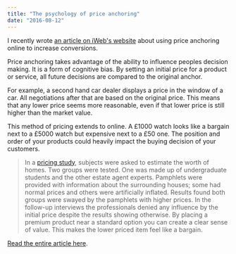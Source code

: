 ```yaml
---
title: "The psychology of price anchoring"
date: "2016-08-12"
---
```


I recently wrote [an article on iWeb's website](https://www.iweb.co.uk/2016/08/price-anchoring-can-help-increase-conversions/) about using price anchoring online to increase conversions.

Price anchoring takes advantage of the ability to influence peoples decision making. It is a form of cognitive bias. By setting an initial price for a product or service, all future decisions are compared to the original anchor.

For example, a second hand car dealer displays a price in the window of a car. All negotiations after that are based on the original price. This means that any lower price seems more reasonable, even if that lower price is still higher than the market value.

This method of pricing extends to online. A £1000 watch looks like a bargain next to a £5000 watch but expensive next to a £50 one. The position and order of your products could heavily impact the buying decision of your customers.

> In a [pricing study](http://www.sciencedirect.com/science/article/pii/074959788790046X), subjects were asked to estimate the worth of homes. Two groups were tested. One was made up of undergraduate students and the other estate agent experts. Pamphlets were provided with information about the surrounding houses; some had normal prices and others were artificially inflated. Results found both groups were swayed by the pamphlets with higher prices. In the follow-up interviews the professionals denied any influence by the initial price despite the results showing otherwise. By placing a premium product near a standard option you can create a clear sense of value. This makes the lower priced item feel like a bargain.

[Read the entire article here](https://www.iweb.co.uk/2016/08/price-anchoring-can-help-increase-conversions/).
